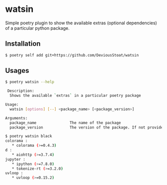 # watsin

Simple poetry plugin to show the available extras (optional dependencies) of a particular python package.

## Installation

```bash
$ poetry self add git+https://github.com/DeviousStoat/watsin
```

## Usages

```bash
$ poetry watsin --help

 Description:
  Shows the available `extras` in a particular poetry package

Usage:
  watsin [options] [--] <package_name> [<package_version>]

Arguments:
  package_name               The name of the package
  package_version            The version of the package. If not provided will check the latest version
```


```bash
$ poetry watsin black
colorama :
   * colorama (>=0.4.3)
d :
   * aiohttp (>=3.7.4)
jupyter :
   * ipython (>=7.8.0)
   * tokenize-rt (>=3.2.0)
uvloop :
   * uvloop (>=0.15.2)
```
